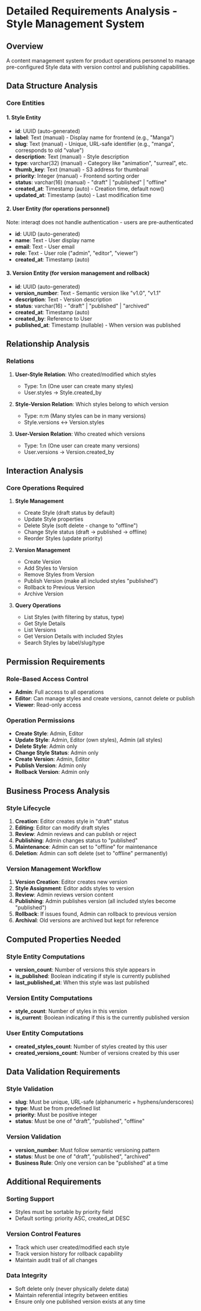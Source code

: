 # Detailed Requirements Analysis - Style Management System

## Overview
A content management system for product operations personnel to manage pre-configured Style data with version control and publishing capabilities.

## Data Structure Analysis

### Core Entities

#### 1. Style Entity
- **id**: UUID (auto-generated)
- **label**: Text (manual) - Display name for frontend (e.g., "Manga")
- **slug**: Text (manual) - Unique, URL-safe identifier (e.g., "manga", corresponds to old "value")
- **description**: Text (manual) - Style description
- **type**: varchar(32) (manual) - Category like "animation", "surreal", etc.
- **thumb_key**: Text (manual) - S3 address for thumbnail
- **priority**: Integer (manual) - Frontend sorting order
- **status**: varchar(16) (manual) - "draft" | "published" | "offline"
- **created_at**: Timestamp (auto) - Creation time, default now()
- **updated_at**: Timestamp (auto) - Last modification time

#### 2. User Entity (for operations personnel)
Note: interaqt does not handle authentication - users are pre-authenticated
- **id**: UUID (auto-generated)
- **name**: Text - User display name
- **email**: Text - User email
- **role**: Text - User role ("admin", "editor", "viewer")
- **created_at**: Timestamp (auto)

#### 3. Version Entity (for version management and rollback)
- **id**: UUID (auto-generated)
- **version_number**: Text - Semantic version like "v1.0", "v1.1"
- **description**: Text - Version description
- **status**: varchar(16) - "draft" | "published" | "archived"
- **created_at**: Timestamp (auto)
- **created_by**: Reference to User
- **published_at**: Timestamp (nullable) - When version was published

## Relationship Analysis

### Relations
1. **User-Style Relation**: Who created/modified which styles
   - Type: 1:n (One user can create many styles)
   - User.styles → Style.created_by

2. **Style-Version Relation**: Which styles belong to which version
   - Type: n:m (Many styles can be in many versions)
   - Style.versions ↔ Version.styles

3. **User-Version Relation**: Who created which versions
   - Type: 1:n (One user can create many versions)
   - User.versions → Version.created_by

## Interaction Analysis

### Core Operations Required

1. **Style Management**
   - Create Style (draft status by default)
   - Update Style properties
   - Delete Style (soft delete - change to "offline")
   - Change Style status (draft → published → offline)
   - Reorder Styles (update priority)

2. **Version Management**
   - Create Version
   - Add Styles to Version
   - Remove Styles from Version
   - Publish Version (make all included styles "published")
   - Rollback to Previous Version
   - Archive Version

3. **Query Operations**
   - List Styles (with filtering by status, type)
   - Get Style Details
   - List Versions
   - Get Version Details with included Styles
   - Search Styles by label/slug/type

## Permission Requirements

### Role-Based Access Control
- **Admin**: Full access to all operations
- **Editor**: Can manage styles and create versions, cannot delete or publish
- **Viewer**: Read-only access

### Operation Permissions
- **Create Style**: Admin, Editor
- **Update Style**: Admin, Editor (own styles), Admin (all styles)
- **Delete Style**: Admin only
- **Change Style Status**: Admin only
- **Create Version**: Admin, Editor
- **Publish Version**: Admin only
- **Rollback Version**: Admin only

## Business Process Analysis

### Style Lifecycle
1. **Creation**: Editor creates style in "draft" status
2. **Editing**: Editor can modify draft styles
3. **Review**: Admin reviews and can publish or reject
4. **Publishing**: Admin changes status to "published"
5. **Maintenance**: Admin can set to "offline" for maintenance
6. **Deletion**: Admin can soft delete (set to "offline" permanently)

### Version Management Workflow
1. **Version Creation**: Editor creates new version
2. **Style Assignment**: Editor adds styles to version
3. **Review**: Admin reviews version content
4. **Publishing**: Admin publishes version (all included styles become "published")
5. **Rollback**: If issues found, Admin can rollback to previous version
6. **Archival**: Old versions are archived but kept for reference

## Computed Properties Needed

### Style Entity Computations
- **version_count**: Number of versions this style appears in
- **is_published**: Boolean indicating if style is currently published
- **last_published_at**: When this style was last published

### Version Entity Computations
- **style_count**: Number of styles in this version
- **is_current**: Boolean indicating if this is the currently published version

### User Entity Computations
- **created_styles_count**: Number of styles created by this user
- **created_versions_count**: Number of versions created by this user

## Data Validation Requirements

### Style Validation
- **slug**: Must be unique, URL-safe (alphanumeric + hyphens/underscores)
- **type**: Must be from predefined list
- **priority**: Must be positive integer
- **status**: Must be one of "draft", "published", "offline"

### Version Validation
- **version_number**: Must follow semantic versioning pattern
- **status**: Must be one of "draft", "published", "archived"
- **Business Rule**: Only one version can be "published" at a time

## Additional Requirements

### Sorting Support
- Styles must be sortable by priority field
- Default sorting: priority ASC, created_at DESC

### Version Control Features
- Track which user created/modified each style
- Track version history for rollback capability
- Maintain audit trail of all changes

### Data Integrity
- Soft delete only (never physically delete data)
- Maintain referential integrity between entities
- Ensure only one published version exists at any time
